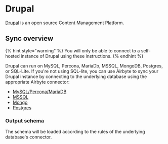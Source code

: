 # Drupal

[Drupal](https://www.drupal.org) is an open source Content Management Platform.

## Sync overview


{% hint style="warning" %}
You will only be able to connect to a self-hosted instance of Drupal using these instructions.
{% endhint %}

Drupal can run on MySQL, Percona, MariaDb, MSSQL, MongoDB, Postgres, or SQL-Lite. If you're not using SQL-lite, you can use Airbyte to sync your Drupal instance by connecting to the underlying database using the appropriate Airbyte connector: 

* [MySQL/Percona/MariaDB](./mysql.md)
* [MSSQL](./mssql.md)
* [Mongo](mongodb.md)
* [Postgres](postgres.md)

### Output schema
The schema will be loaded according to the rules of the underlying database's connector.  
